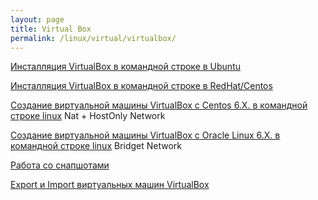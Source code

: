 ```yaml
---
layout: page
title: Virtual Box
permalink: /linux/virtual/virtualbox/
---
```




[Инсталляция VirtualBox в командной строке в Ubuntu](/linux/virtual/virtualbox/installation/ubuntu/14.04/) 

[Инсталляция VirtualBox в командной строке в RedHat/Centos](/linux/virtual/virtualbox/installation/centos/6/)

[Создание виртуальной машины VirtualBox с Centos 6.X. в командной строке linux](/linux/virtual/virtualbox/vm/centos-6/) Nat + HostOnly Network

[Создание виртуальной машины VirtualBox с Oracle Linux 6.X. в командной строке linux](/linux/virtual/virtualbox/vm/oracle-linux-6/) Bridget Network


[Работа со снапшотами](/linux/virtual/virtualbox/snapshots/)

[Export и Import виртуальных машин VirtualBox](/linux/virtual/virtualbox/export-import/)

